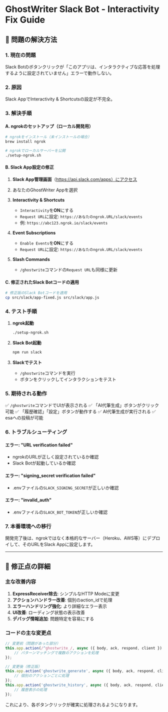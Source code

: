 # GhostWriter Slack Bot - Interactivity Fix Guide

## 🔧 問題の解決方法

### 1. 現在の問題
Slack Botのボタンクリックが「このアプリは、インタラクティブな応答を処理するように設定されていません」エラーで動作しない。

### 2. 原因
Slack AppでInteractivity & Shortcutsの設定が不完全。

### 3. 解決手順

#### A. ngrokのセットアップ（ローカル開発用）

```bash
# ngrokをインストール（未インストールの場合）
brew install ngrok

# ngrokでローカルサーバーを公開
./setup-ngrok.sh
```

#### B. Slack App設定の修正

1. **Slack App管理画面**（https://api.slack.com/apps）にアクセス
2. あなたのGhostWriter Appを選択

3. **Interactivity & Shortcuts**
   - `Interactivity`を**ON**にする
   - `Request URL`に設定: `https://あなたのngrok.URL/slack/events`
   - 例: `https://abc123.ngrok.io/slack/events`

4. **Event Subscriptions**
   - `Enable Events`を**ON**にする
   - `Request URL`に設定: `https://あなたのngrok.URL/slack/events`

5. **Slash Commands**
   - `/ghostwrite`コマンドの`Request URL`も同様に更新

#### C. 修正されたSlack Botコードの適用

```bash
# 修正版のSlack Botコードを適用
cp src/slack/app-fixed.js src/slack/app.js
```

### 4. テスト手順

1. **ngrok起動**
   ```bash
   ./setup-ngrok.sh
   ```

2. **Slack Bot起動**
   ```bash
   npm run slack
   ```

3. **Slackでテスト**
   - `/ghostwrite`コマンドを実行
   - ボタンをクリックしてインタラクションをテスト

### 5. 期待される動作

✅ `/ghostwrite`コマンドでUIが表示される
✅ 「AI代筆生成」ボタンがクリック可能
✅ 「履歴確認」「設定」ボタンが動作する
✅ AI代筆生成が実行される
✅ esaへの投稿が可能

### 6. トラブルシューティング

#### エラー: "URL verification failed"
- ngrokのURLが正しく設定されているか確認
- Slack Botが起動しているか確認

#### エラー: "signing_secret verification failed"
- .envファイルの`SLACK_SIGNING_SECRET`が正しいか確認

#### エラー: "invalid_auth"
- .envファイルの`SLACK_BOT_TOKEN`が正しいか確認

### 7. 本番環境への移行

開発完了後は、ngrokではなく本格的なサーバー（Heroku、AWS等）にデプロイして、そのURLをSlack Appに設定します。

---

## 🚀 修正点の詳細

### 主な改善内容

1. **ExpressReceiver除去**: シンプルなHTTP Modeに変更
2. **アクションハンドラー改善**: 個別のaction_idで処理
3. **エラーハンドリング強化**: より詳細なエラー表示
4. **UI改善**: ローディング状態の表示改善
5. **デバッグ情報追加**: 問題特定を容易にする

### コードの主な変更点

```javascript
// 変更前（問題があった部分）
this.app.action(/^ghostwrite_/, async ({ body, ack, respond, client }) => {
    // パターンマッチングで複数のアクションを処理
});

// 変更後（修正版）
this.app.action('ghostwrite_generate', async ({ body, ack, respond, client }) => {
    // 個別のアクションごとに処理
});
this.app.action('ghostwrite_history', async ({ body, ack, respond, client }) => {
    // 履歴表示の処理
});
```

これにより、各ボタンクリックが確実に処理されるようになります。